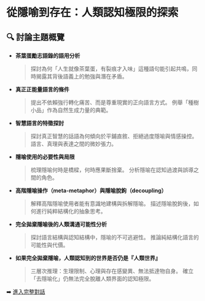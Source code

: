 # 從隱喻到存在：人類認知極限的探索

## 🔍 討論主題概覽

- **茶葉蛋勵志語錄的語用分析**
  > 探討為何「人生就像茶葉蛋，有裂痕才入味」這種語句能引起共鳴，同時揭露其背後語義上的勉強與潛在矛盾。

- **真正正能量語言的條件**
  > 提出不依賴強行轉化痛苦、而是尊重現實的正向語言方式。
  > 例舉「種樹小品」作為自然生成力量的典範。

- **智慧語言的特徵探討**
  > 探討真正智慧的話語為何傾向於平鋪直敘、拒絕過度隱喻與情感操控。
  > 語言、真理與表達之間的微妙張力。

- **隱喻使用的必要性與局限**
  > 梳理隱喻何時是橋樑，何時應果斷捨棄。
  > 分析隱喻在認知過渡與誤導之間的角色。

- **高階隱喻操作（meta-metaphor）與隱喻脫鉤（decoupling）**
  > 解釋高階隱喻使用者能有意識地建構與拆解隱喻。
  > 描述隱喻脫鉤後，如何進行純粹結構化的抽象思考。

- **完全拋棄隱喻後的人類溝通可能性分析**
  > 探討語言結構與認知結構中，隱喻的不可逃避性。
  > 推論純結構化語言的可能性與代價。

- **如果完全拋棄隱喻，人類認知到的世界是否仍是『人類世界』**
  > 三層次推理：生理限制、心理與存在感變異、無法抵達物自身。
  > 確立「去隱喻化」仍無法完全脫離人類界面的認知極限。

➡️ [進入完整對話](../從隱喻到存在：人類認知極限的探索.md)
